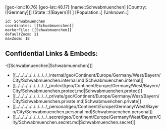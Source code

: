 ﻿---
location: [48.17,10.76]
mapzoom: [7,12] 
mapmarker: city 
type: City
tags:
- geo/City


SpocWebEntityId: 34087
isDeleted: false
confidential: public

---
[geo-lon::10.76]
[geo-lat::48.17]
[name::Schwabmuenchen]
[Country::[[Germany]]]
[State ::[[Bayern]]] ]
[Population::]
[Unknown::]


```leaflet
id: Schwabmuenchen
coordinates: [[Schwabmuenchen]]
markerFile: [[Schwabmuenchen]]
defaultZoom: 11 
maxZoom: 18
```


## Confidential Links & Embeds: 
-[[Schwabmuenchen|Schwabmuenchen]]] 
- [[../../../../../../../../_internal/geo/Continent/Europe/Germany/West/Bayern/City/Schwabmuenchen.internal.md|Schwabmuenchen.internal]] 
- [[../../../../../../../../_protect/geo/Continent/Europe/Germany/West/Bayern/City/Schwabmuenchen.protect.md|Schwabmuenchen.protect]] 
- [[../../../../../../../../_private/geo/Continent/Europe/Germany/West/Bayern/City/Schwabmuenchen.private.md|Schwabmuenchen.private]] 
- [[../../../../../../../../_personal/geo/Continent/Europe/Germany/West/Bayern/City/Schwabmuenchen.personal.md|Schwabmuenchen.personal]] 
- [[../../../../../../../../_secret/geo/Continent/Europe/Germany/West/Bayern/City/Schwabmuenchen.secret.md|Schwabmuenchen.secret]] 
